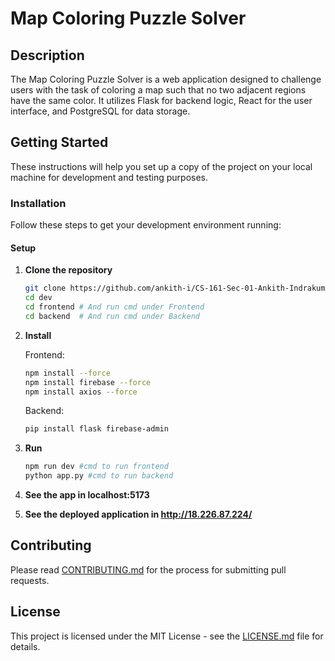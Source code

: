 # Map Coloring Puzzle Solver

## Description

The Map Coloring Puzzle Solver is a web application designed to challenge users with the task of coloring a map such that no two adjacent regions have the same color. It utilizes Flask for backend logic, React for the user interface, and PostgreSQL for data storage.

## Getting Started

These instructions will help you set up a copy of the project on your local machine for development and testing purposes.


### Installation

Follow these steps to get your development environment running:

####  Setup

1. **Clone the repository**
    ```bash
    git clone https://github.com/ankith-i/CS-161-Sec-01-Ankith-Indrakumar.git
    cd dev
    cd frontend # And run cmd under Frontend
    cd backend  # And run cmd under Backend
    ```
2. **Install**
   
   Frontend:
   ```bash
   npm install --force
   npm install firebase --force
   npm install axios --force
   ```
   Backend:
   ```bash
   pip install flask firebase-admin
   ```
4. **Run**
   ```bash
   npm run dev #cmd to run frontend
   python app.py #cmd to run backend
   ```
5. **See the app in localhost:5173**
6. **See the deployed application in http://18.226.87.224/**



## Contributing

Please read [CONTRIBUTING.md](https://github.com/ankith-i/CS-161-Sec-01-Ankith-Indrakumar.git/CONTRIBUTING.md) for the process for submitting pull requests.

## License

This project is licensed under the MIT License - see the [LICENSE.md](https://github.com/ankith-i/CS-161-Sec-01-Ankith-Indrakumar.git/LICENSE.md) file for details.
